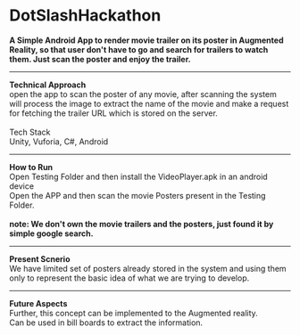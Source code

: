 # DotSlashHackathon
<b>A Simple Android App to render movie trailer on its poster in Augmented Reality, so that user don't have to go and search for trailers to watch them. Just scan the poster and enjoy the trailer.</b><br>
<hr>
<b>Technical Approach</b><br>
open the app to scan the poster of any movie, after scanning the system will process the image to extract the name of the movie and make a request for fetching the trailer URL which is stored on the server. <br>
<br>Tech Stack</b><br/>
Unity, Vuforia, C#, Android<br>
<hr>
<b>How to Run</b><br/>
Open Testing Folder and then install the VideoPlayer.apk in an android device<br>
Open the APP and then scan the movie Posters present in the Testing Folder.

<br/>
<br/>
<b>note: We don't own the movie trailers and the posters, just found it by simple google search.</b><br>
<hr>
<b>Present Scnerio</b><br/>
We have limited set of posters already stored in the system and using them only to represent the basic idea of what we are trying to develop.<br>
<hr>
<b>Future Aspects</b><br/>
Further, this concept can be implemented to the Augmented reality.<br>
Can be used in bill boards to extract the information.<br>
